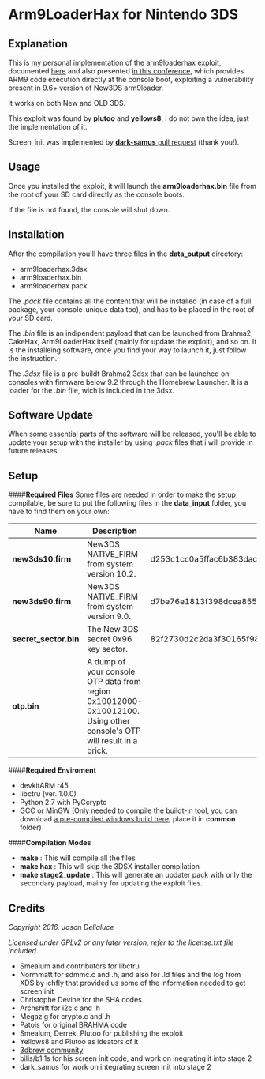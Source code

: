 # Arm9LoaderHax for Nintendo 3DS

## Explanation

This is my personal implementation of the arm9loaderhax exploit, documented [here](http://3dbrew.org/wiki/3DS_System_Flaws) and also presented [in this conference](https://media.ccc.de/v/32c3-7240-console_hacking), which provides ARM9 code execution directly at the console boot, exploiting a vulnerability present in 9.6+ version of New3DS arm9loader.

It works on both New and OLD 3DS.

This exploit was found by **plutoo** and **yellows8**, i do not own the idea, just the implementation of it.

Screen_init was implemented by [**dark-samus** pull request](https://github.com/delebile/arm9loaderhax/pull/9) (thank you!).

## Usage

Once you installed the exploit, it will launch the **arm9loaderhax.bin** file from the root of your SD card directly as the console boots.

If the file is not found, the console will shut down.


## Installation

After the compilation you'll have three files in the **data_output** directory:

* arm9loaderhax.3dsx
* arm9loaderhax.bin
* arm9loaderhax.pack

The *.pack* file contains all the content that will be installed (in case of a full package, your console-unique data too), and has to be placed in the root of your SD card.

The *.bin* file is an indipendent payload that can be launched from Brahma2, CakeHax, Arm9LoaderHax itself (mainly for update the exploit), and so on.
It is the installeing software, once you find your way to launch it, just follow the instruction.

The *.3dsx* file is a pre-buildt Brahma2 3dsx that can be launched on consoles with firmware below 9.2 through the Homebrew Launcher.
It is a loader for the *.bin* file, wich is included in the 3dsx.

## Software Update

When some essential parts of the software will be released, you'll be able to update your setup with the installer by using  *.pack* files that i will provide in future releases.


## Setup
####**Required Files**
Some files are needed in order to make the setup compilable, be sure to put the following files in the **data_input** folder, you have to find them on your own:

| Name          | Description           | SHA-256  |
| ------------- |---------------| ------|
| **new3ds10.firm**| New3DS NATIVE_FIRM from system version 10.2.| d253c1cc0a5ffac6b383dac1827cfb3b2d3d566c6a1a8e5254e389c2950623e5 |
| **new3ds90.firm**|New3DS NATIVE_FIRM from system version 9.0.|d7be76e1813f398dcea85572d0c058f7954761a1d5ea03b5eb5047ac63ac5d6b |
|**secret_sector.bin**|The New 3DS secret 0x96 key sector.|    82f2730d2c2da3f30165f987fdccac5cbab24b4e5f65c981cd7be6f438e6d9d3 |
|**otp.bin**|A dump of your console OTP data from region 0x10012000-0x10012100. Using other console's OTP will result in a brick.|     |

####**Required Enviroment**

* devkitARM r45
* libctru (ver. 1.0.0)
* Python 2.7 with PyCcrypto
* GCC or MinGW (Only needed to compile the buildt-in tool, you can download [a pre-compiled windows build here](https://github.com/delebile/arm9loaderhax/pull/9), place it in **common** folder)

####**Compilation Modes**

* **make** : This will compile all the files
* **make hax** : This will skip the 3DSX installer compilation
* **make stage2_update** : This will generate an updater pack with only the secondary payload, mainly for updating the exploit files.

## Credits

*Copyright 2016, Jason Dellaluce*


*Licensed under GPLv2 or any later version, refer to the license.txt file included.*

* Smealum and contributors for libctru
* Normmatt for sdmmc.c and .h, and also for .ld files and the log from XDS by ichfly that provided us some of the information needed to get screen init
* Christophe Devine for the SHA codes
* Archshift for i2c.c and .h
* Megazig for crypto.c and .h
* Patois for original BRAHMA code
* Smealum, Derrek, Plutoo for publishing the exploit
* Yellows8 and Plutoo as ideators of it
* [3dbrew community](http://3dbrew.org/)
* bilis/b1l1s for his screen init code, and work on inegrating it into stage 2
* dark_samus for work on integrating screen init into stage 2
